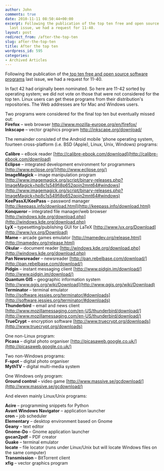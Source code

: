 ```yaml
---
author: John
comments: true
date: 2010-11-11 08:50:44+00:00
excerpt: Following the publication of the top ten free and open source software programs
  last issue, we had a request for 11-40.
layout: post
redirect_from: /after-the-top-ten
slug: after-the-top-ten
title: After the top ten
wordpress_id: 595
categories:
- Archived Articles
---
```


Following the publication of the[ top ten free and open source software programs](http://bradlug.co.uk/blog/2010/09/15/top-ten-free-and-open-source-programs) last issue, we had a request for 11-40.

In fact 42 had originally been nominated. So here are 11-42 sorted by operating system; we did not vote on those that were not considered for the top ten. Linux users can get these programs from their distribution's repositories. The Web addresses are for Mac and Windows users.

Two programs were considered for the final top ten but eventually missed out:  
**Firefox** – web browser http://www.mozilla-europe.org/en/firefox/  
**Inkscape** – vector graphics program http://inkscape.org/download/  

The remainder consisted of the Android mobile 'phone operating system, fourteen cross-platform (i.e. BSD (Apple), Linux, Unix, Windows) programs:

**Calibre** – eBook reader [http://calibre-ebook.com/download](http://calibre-ebook.com/download)  
**Eclipse** – integrated development environment for programmers [http://www.eclipse.org/](http://www.eclipse.org/)  
**ImageMagick** – image manipulation program [http://www.imagemagick.org/script/binary-releases.php?ImageMagick=hp8c1s549fi8p652qojn2mnt64#windows](http://www.imagemagick.org/script/binary-releases.php?ImageMagick=hp8c1s549fi8p652qojn2mnt64#windows)  
**KeePassX/KeePass** – password manager [http://keepass.info/download.html](http://keepass.info/download.html)  
**Konqueror** – integrated file manager/web browser [http://windows.kde.org/download.php](http://windows.kde.org/download.php)  
**LyX** – typesetting/publishing GUI for LaTeX [http://www.lyx.org/Download](http://www.lyx.org/Download)  
**Mame** – arcade games emulator [http://mamedev.org/release.html](http://mamedev.org/release.html)  
**Okular** – document reader [http://windows.kde.org/download.php](http://windows.kde.org/download.php)  
**Pan Newsreader** – newsreader [http://pan.rebelbase.com/download/](http://pan.rebelbase.com/download/)  
**Pidgin** – instant messaging client [http://www.pidgin.im/download/](http://www.pidgin.im/download/)  
**Quantum GIS** – geographic information system [http://www.qgis.org/wiki/Download](http://www.qgis.org/wiki/Download)  
**Terminator** – terminal emulator [http://software.jessies.org/terminator/#downloads](http://software.jessies.org/terminator/#downloads)  
**Thunderbird** – email and news client [http://www.mozillamessaging.com/en-US/thunderbird/download/](http://www.mozillamessaging.com/en-US/thunderbird/download/)  
**TrueCrypt** – encryption software [http://www.truecrypt.org/downloads](http://www.truecrypt.org/downloads)  

One non-Linux program:  
**Picasa** – digital photo organiser [http://picasaweb.google.co.uk/](http://picasaweb.google.co.uk/)

Two non-Windows programs:  
**F-spot** – digital photo organiser  
**MythTV** – digital multi-media system

One Windows only program:  
**Ground control** – video game [http://www.massive.se/gcdownload/](http://www.massive.se/gcdownload/)


And eleven mainly Linux/Unix programs:

**Acire** – programming snippets for Python  
**Avant Windows Navigator** – application launcher  
**cron** – job scheduler  
**Elementary** – desktop environment based on Gnome  
**Geany** – text editor  
**Gnome-Do** – Gnome application launcher  
**gscan2pdf** – PDF creator  
**Guake** – terminal emulator  
**locate** – file locator (runs under Linux/Unix but will locate Windows files on the same computer)  
**Transmission** – BitTorrent client  
**xfig** – vector graphics program  

